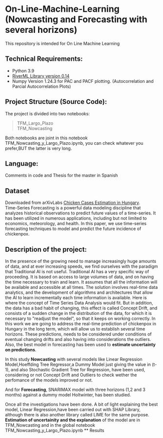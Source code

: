 # On-Line-Machine-Learning (Nowcasting and Forecasting with several horizons)
This repository is intended for On Line Machine Learning
## Technical Requirements:
* Python 3.9
* [RiverML Library version 0.14](https://riverml.xyz/0.14.0/)
* Numpy Version 1.24.3 for PAC and PACF plotting. (Autocorrelation and Parcial Autocorrelation Plots)
## Project Structure (Source Code): 
The project is divided into two notebooks:
> TFM_Largo_Plazo <br>
> TFM_Nowcasting <br>

Both notebooks are joint in this notebook TFM_Nowcasting_y_Largo_Plazo.ipynb, you can check whatever you prefer,BUT the latter is very long.<br>

## Language:
Comments in code and Thesis for the master in Spanish<br>

## Dataset
Downloaded from arXivLabs [Chicken Cases Estimation in Hungary](https://doi.org/10.48550/arXiv.2209.14129).<br>
Time-Series Forecasting is a powerful data modeling discipline that analyzes historical observations to predict future values of a time-series. It has been utilized in numerous applications, including but not limited to economics, meteorology, and health. In this paper, we use time-series forecasting techniques to model and predict the future incidence of chickenpox.
 
## Description of the project:
In the presence of the growing need to manage increasingly huge amounts of data, and at ever increasing speeds, we find ourselves with the paradigm that Traditional AI is not useful. Traditional AI has a very specific way of proceeding. It is based on access to large volumes of data, and on having the time necessary to train and learn. It assumes that all the information will be available and accessible at all times.
The solution involves real-time data analytics, and the development of algorithms and architectures that allow the AI to learn incrementally each time information is available. Here is where the concept of Time Series Data Analysis would fit. But in addition, the data has a bad habit of changing, this effect is called Concept Drift, and consists of a sudden change in the distribution of the data, for which it is necessary to "readjust the model", so that it keeps on working correctly. In this work we are going to address the real-time prediction of chickenpox in Hungary in the long term, which will allow us to establish several time horizons. These predictions, needs to be considered under conditions of eventual changing drifts and also having into considerations the outliers.<br>
Also, the best model in forecasting has been used to **estimate uncertainty on predictions**.<br>

In this study **Nowcasting** with several models like Linear Regression Model,Hoeffding Tree Regressor,a Dummy Model just giving the value in (t-1), and also Stochastic Gradient Tree for Regression, have been used, considering or not Concept Drift and Outliers to check wether the perfomance of the models improved or not.

And for **Forecasting**, SNARIMAX model with three horizons (1,2 and 3 months) against a dummy model Holtwinter, has been studied.

Once all the investigations have been done. A bit of light explaining the best model, Linear Regression,have been carried out with SHAP Library, although there is also another library called LIME for the same purpose.
**Estimation of uncertainity and the explanation** of the model are in TFM_Nowcasting and in the global notebook TFM_Nowcasting_y_Largo_Plazo.ipynb 
** Results
